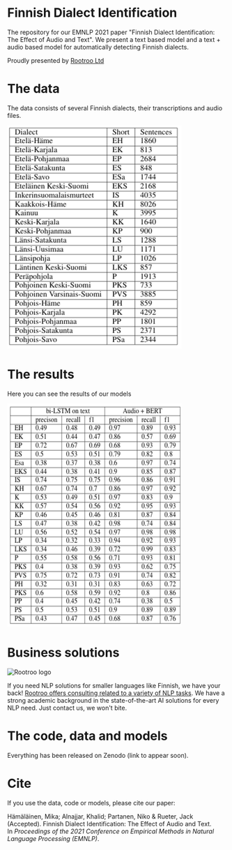 # Finnish Dialect Identification

The repository for our EMNLP 2021 paper "Finnish Dialect Identification: The Effect of Audio and Text". We present a text based model and a text + audio based model for automatically detecting Finnish dialects.

Proudly presented by [Rootroo Ltd](https://rootroo.com/)

# The data

The data consists of several Finnish dialects, their transcriptions and audio files.

<img src="https://github.com/Rootroo-ltd/FinnishDialectIdentification/raw/main/data_size.png" alt="data size" width="400px" height="512px">

# The results

Here you can see the results of our models

<img src="https://github.com/Rootroo-ltd/FinnishDialectIdentification/raw/main/results.png" alt="data size" width="400px" height="512px">

# Business solutions

<img src="https://rootroo.com/cropped-logo-01-png/" alt="Rootroo logo" width="128px" height="128px">

If you need NLP solutions for smaller languages like Finnish, we have your back! [Rootroo offers consulting related to a variety of NLP tasks](https://rootroo.com/). We have a strong academic background in the state-of-the-art AI solutions for every NLP need. Just contact us, we won't bite.

# The code, data and models

Everything has been released on Zenodo (link to appear soon).

# Cite

If you use the data, code or models, please cite our paper:

  Hämäläinen, Mika; Alnajjar, Khalid; Partanen, Niko & Rueter, Jack (Accepted). Finnish Dialect Identification: The Effect of Audio and Text. In _Proceedings of the 2021 Conference on Empirical Methods in Natural Language Processing (EMNLP)_.


